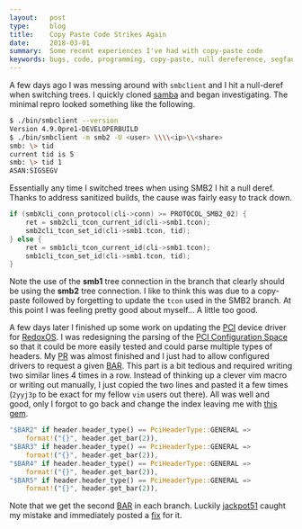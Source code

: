 ```yaml
---
layout:   post
type:     blog
title:    Copy Paste Code Strikes Again
date:     2018-03-01
summary:  Some recent experiences I've had with copy-paste code
keywords: bugs, code, programming, copy-paste, null dereference, segfault
---
```


A few days ago I was messing around with `smbclient` and I hit a null-deref
when switching trees. I quickly cloned [samba] and began investigating.
The minimal repro looked something like the following.

```sh
$ ./bin/smbclient --version
Version 4.9.0pre1-DEVELOPERBUILD
$ ./bin/smbclient -m smb2 -U <user> \\\\<ip>\\<share>
smb: \> tid
current tid is 5
smb: \> tid 1
ASAN:SIGSEGV
```

Essentially any time I switched trees when using SMB2 I hit a null
deref. Thanks to address sanitized builds, the cause was fairly
easy to track down.

```c
if (smbXcli_conn_protocol(cli->conn) >= PROTOCOL_SMB2_02) {
    ret = smb2cli_tcon_current_id(cli->smb1.tcon);
    smb2cli_tcon_set_id(cli->smb1.tcon, tid);
} else {
    ret = smb1cli_tcon_current_id(cli->smb1.tcon);
    smb1cli_tcon_set_id(cli->smb1.tcon, tid);
}
```

Note the use of the **smb1** tree connection in the branch that
clearly should be using the **smb2** tree connection. I like to
think this was due to a copy-paste followed by forgetting to
update the `tcon` used in the SMB2 branch. At this point I was
feeling pretty good about myself... A little too good.

A few days later I finished up some work on updating the [PCI]
device driver for [RedoxOS]. I was redesigning the parsing of the
[PCI Configuration Space] so that it could be more easily tested
and could parse multiple types of headers. My [PR] was almost finished
and I just had to allow configured drivers to request a given [BAR].
This part is a bit tedious and required writing two similar lines 4
times in a row. Instead of thinking up a clever vim macro or writing
out manually, I just copied the two lines and pasted it a few
times (`2yyj3p` to be exact for my fellow `vim` users out there).
All was well and good, only I forgot to go back and change the index
leaving me with [this gem].

```rust
"$BAR2" if header.header_type() == PciHeaderType::GENERAL =>
    format!("{}", header.get_bar(2)),
"$BAR3" if header.header_type() == PciHeaderType::GENERAL =>
    format!("{}", header.get_bar(2)),
"$BAR4" if header.header_type() == PciHeaderType::GENERAL =>
    format!("{}", header.get_bar(2)),
"$BAR5" if header.header_type() == PciHeaderType::GENERAL =>
    format!("{}", header.get_bar(2)),
```

Note that we get the second [BAR] in each branch. Luckily [jackpot51]
caught my mistake and immediately posted a [fix] for it.

[samba]: https://www.samba.org/
[PCI]: https://en.wikipedia.org/wiki/Conventional_PCI
[PCI Configuration Space]: https://en.wikipedia.org/wiki/PCI_configuration_space
[RedoxOS]: https://www.redox-os.org/
[PR]: https://github.com/redox-os/drivers/pull/28
[BAR]: https://wiki.osdev.org/PCI#Base_Address_Registers
[this gem]: https://github.com/dlrobertson/drivers/blob/4d349192dacf3d103eef5cd38e06407f1dc1722d/pcid/src/main.rs#L119-L126
[jackpot51]: https://github.com/jackpot51
[fix]: https://github.com/redox-os/drivers/commit/7fbb2c32e265c0a2edb2fcf3c17ccddc64d5c283
